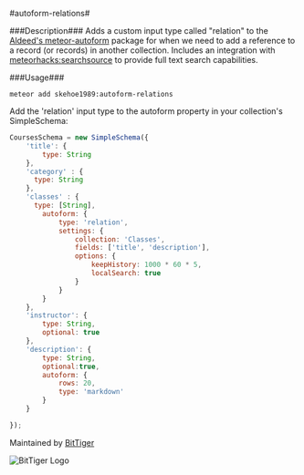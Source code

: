 #autoform-relations#

###Description###
Adds a custom input type called "relation" to the [Aldeed's meteor-autoform](https://github.com/aldeed/meteor-autoform) package for when we need to add a reference to a record (or records) in another collection. Includes an integration with [meteorhacks:searchsource](https://github.com/meteorhacks/search-source) to provide full text search capabilities.

###Usage###
```
meteor add skehoe1989:autoform-relations
```

Add the 'relation' input type to the autoform property in your collection's SimpleSchema:


```javascript
CoursesSchema = new SimpleSchema({
    'title': {
        type: String
    },
    'category' : {
      type: String
    },
    'classes' : {
      type: [String],
        autoform: {
            type: 'relation',
            settings: {
                collection: 'Classes',
                fields: ['title', 'description'],
                options: {
                    keepHistory: 1000 * 60 * 5,
                    localSearch: true
                }
            }
        }
    },
    'instructor': {
        type: String,
        optional: true
    },
    'description': {
        type: String,
        optional:true,
        autoform: {
            rows: 20,
            type: 'markdown'
        }
    }

});
```

Maintained by [BitTiger](http://bittiger.io)


![BitTiger Logo](https://raw.githubusercontent.com/oohaysmlm/autoform-tinymce/master/readme/small_logo.png)
